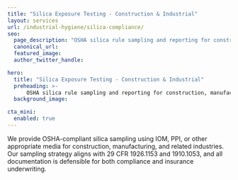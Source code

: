```yaml
---
title: "Silica Exposure Testing - Construction & Industrial"
layout: services
url: /industrial-hygiene/silica-compliance/
seo:
  page_description: "OSHA silica rule sampling and reporting for construction, manufacturing, and high-risk sectors nationwide"
  canonical_url:
  featured_image:
  author_twitter_handle:

hero:
  title: "Silica Exposure Testing - Construction & Industrial"
  preheading: >-
      OSHA silica rule sampling and reporting for construction, manufacturing, and high-risk sectors nationwide
  background_image:

cta_mini:
  enabled: true
---
```


We provide OSHA-compliant silica sampling using IOM, PPI, or other appropriate media for construction, manufacturing, and related industries. Our sampling strategy aligns with 29 CFR 1926.1153 and 1910.1053, and all documentation is defensible for both compliance and insurance underwriting.
